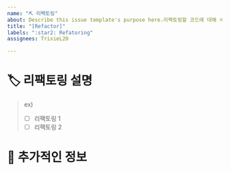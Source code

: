 ```yaml
---
name: "⛏ 리팩토링"
about: Describe this issue template's purpose here.리팩토링할 코드에 대해 서술할 때 사용해주세요!
title: "[Refactor]"
labels: ":star2: Refatoring"
assignees: TrixieL20

---
```


# 🏷 리팩토링 설명

> ex)
> - [ ] 리팩토링 1
> - [ ] 리팩토링 2


# 📝 추가적인 정보

